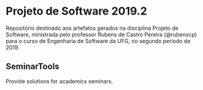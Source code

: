 # Projeto de Software 2019.2
Repositório destinado aos artefatos gerados na disciplina Projeto de Software, ministrada pelo professor Rubens de Castro Pereira (@rubenscp) para o curso de Engenharia de Software da UFG, no segundo período de 2019.

## SeminarTools
Provide solutions for academics seminars.
